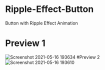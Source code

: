 # Ripple-Effect-Button
Button with Ripple Effect Animation
# Preview 1
![Screenshot 2021-05-16 193634](https://user-images.githubusercontent.com/65169803/118400312-b98b9800-b67e-11eb-947b-a71442f387e5.png)
#Preview 2
![Screenshot 2021-05-16 193610](https://user-images.githubusercontent.com/65169803/118400320-c27c6980-b67e-11eb-907e-dd159a1546f8.png)
